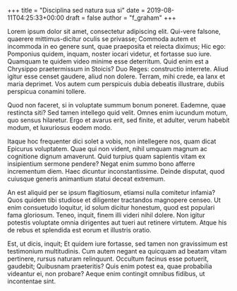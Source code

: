 +++
title = "Disciplina sed natura sua si"
date = 2019-08-11T04:25:33+00:00
draft = false
author = "f_graham"
+++

Lorem ipsum dolor sit amet, consectetur adipiscing elit. Qui-vere falsone,
quaerere mittimus-dicitur oculis se privasse; Commoda autem et incommoda in eo
genere sunt, quae praeposita et reiecta diximus; Hic ego: Pomponius quidem,
inquam, noster iocari videtur, et fortasse suo iure. Quamquam te quidem video
minime esse deterritum. Quid enim est a Chrysippo praetermissum in Stoicis? Duo
Reges: constructio interrete. Aliud igitur esse censet gaudere, aliud non
dolere. Terram, mihi crede, ea lanx et maria deprimet. Vos autem cum perspicuis
dubia debeatis illustrare, dubiis perspicua conamini tollere.

Quod non faceret, si in voluptate summum bonum poneret. Eademne, quae restincta
siti? Sed tamen intellego quid velit. Omnes enim iucundum motum, quo sensus
hilaretur. Ergo et avarus erit, sed finite, et adulter, verum habebit modum, et
luxuriosus eodem modo.

Itaque hoc frequenter dici solet a vobis, non intellegere nos, quam dicat
Epicurus voluptatem. Quae qui non vident, nihil umquam magnum ac cognitione
dignum amaverunt. Quid turpius quam sapientis vitam ex insipientium sermone
pendere? Negat enim summo bono afferre incrementum diem. Haec dicuntur
inconstantissime. Deinde disputat, quod cuiusque generis animantium statui
deceat extremum.

An est aliquid per se ipsum flagitiosum, etiamsi nulla comitetur infamia? Quos
quidem tibi studiose et diligenter tractandos magnopere censeo. Ut enim
consuetudo loquitur, id solum dicitur honestum, quod est populari fama
gloriosum. Teneo, inquit, finem illi videri nihil dolere. Non igitur potestis
voluptate omnia dirigentes aut tueri aut retinere virtutem. Atque his de rebus
et splendida est eorum et illustris oratio.

Est, ut dicis, inquit; Et quidem iure fortasse, sed tamen non gravissimum est
testimonium multitudinis. Cum autem negant ea quicquam ad beatam vitam
pertinere, rursus naturam relinquunt. Occultum facinus esse potuerit, gaudebit;
Quibusnam praeteritis? Quis enim potest ea, quae probabilia videantur ei, non
probare? Aeque enim contingit omnibus fidibus, ut incontentae sint.
